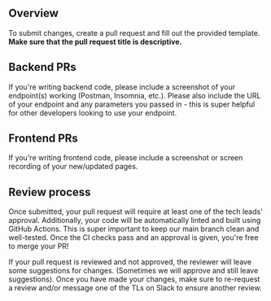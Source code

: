 ## Overview

To submit changes, create a pull request and fill out the provided template. **Make sure that the pull request title is descriptive.**

## Backend PRs

If you're writing backend code, please include a screenshot of your endpoint(s) working (Postman, Insomnia, etc.). Please also include the URL of your endpoint and any parameters you passed in - this is super helpful for other developers looking to use your endpoint.

## Frontend PRs

If you're writing frontend code, please include a screenshot or screen recording of your new/updated pages.

## Review process

Once submitted, your pull request will require at least one of the tech leads' approval. Additionally, your code will be automatically linted and built using GitHub Actions. This is super important to keep our main branch clean and well-tested. Once the CI checks pass and an approval is given, you're free to merge your PR!

If your pull request is reviewed and not approved, the reviewer will leave some suggestions for changes. (Sometimes we will approve and still leave suggestions). Once you have made your changes, make sure to re-request a review and/or message one of the TLs on Slack to ensure another review.
